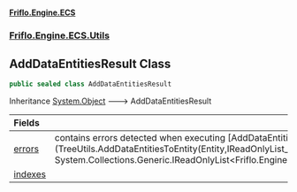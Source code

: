 #### [Friflo.Engine.ECS](index.md#'index')
### [Friflo.Engine.ECS.Utils](Friflo.Engine.ECS.Utils.md#'Friflo.Engine.ECS.Utils')

## AddDataEntitiesResult Class

```csharp
public sealed class AddDataEntitiesResult
```

Inheritance [System.Object](https://docs.microsoft.com/en-us/dotnet/api/System.Object#'System.Object') &#129106; AddDataEntitiesResult

| Fields | |
| :--- | :--- |
| [errors](AddDataEntitiesResult.errors.md#'Friflo.Engine.ECS.Utils.AddDataEntitiesResult.errors') | contains errors detected when executing [AddDataEntitiesToEntity(Entity, IReadOnlyList&lt;DataEntity&gt;)](TreeUtils.AddDataEntitiesToEntity(Entity,IReadOnlyList_DataEntity_).md#'Friflo.Engine.ECS.Utils.TreeUtils.AddDataEntitiesToEntity(Friflo.Engine.ECS.Entity, System.Collections.Generic.IReadOnlyList<Friflo.Engine.ECS.Serialize.DataEntity>)') |
| [indexes](AddDataEntitiesResult.indexes.md#'Friflo.Engine.ECS.Utils.AddDataEntitiesResult.indexes') | |
